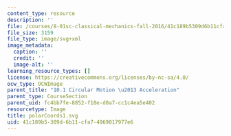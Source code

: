 ```yaml
---
content_type: resource
description: ''
file: /courses/8-01sc-classical-mechanics-fall-2016/41c189b5309d6b11cfa74969017977e6_polarCoords1.svg
file_size: 3159
file_type: image/svg+xml
image_metadata:
  caption: ''
  credit: ''
  image-alt: ''
learning_resource_types: []
license: https://creativecommons.org/licenses/by-nc-sa/4.0/
ocw_type: OCWImage
parent_title: "10.1 Circular Motion \u2013 Acceleration"
parent_type: CourseSection
parent_uid: fc4bb7fe-8852-f18e-d0a7-cc1c4ea5e402
resourcetype: Image
title: polarCoords1.svg
uid: 41c189b5-309d-6b11-cfa7-4969017977e6
---
```

